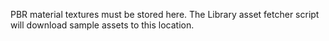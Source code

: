 PBR material textures must be stored here.
The Library asset fetcher script will download sample assets to this location.